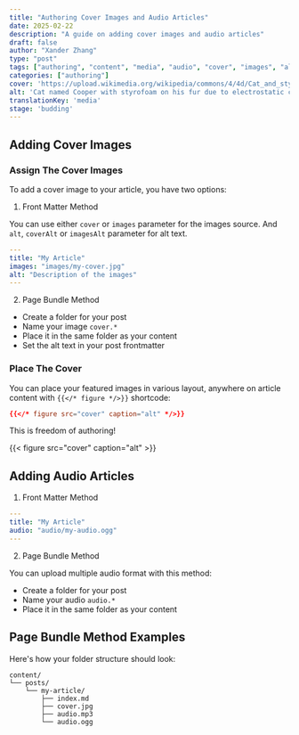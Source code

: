 ```yaml
---
title: "Authoring Cover Images and Audio Articles"
date: 2025-02-22
description: "A guide on adding cover images and audio articles"
draft: false
author: "Xander Zhang"
type: "post"
tags: ["authoring", "content", "media", "audio", "cover", "images", "alt"]
categories: ["authoring"]
cover: 'https://upload.wikimedia.org/wikipedia/commons/4/4d/Cat_and_styrofoam_%E2%80%93_electrostatic_charge_%28235112299%29.jpg'
alt: 'Cat named Cooper with styrofoam on his fur due to electrostatic charge.'
translationKey: 'media'
stage: 'budding'
---
```


## Adding Cover Images

### Assign The Cover Images

To add a cover image to your article, you have two options:

1. Front Matter Method

You can use either `cover` or `images` parameter for the images source.
And `alt`, `coverAlt` or `imagesAlt` parameter for alt text.

```yaml
---
title: "My Article"
images: "images/my-cover.jpg"
alt: "Description of the images"
---
```

2. Page Bundle Method

- Create a folder for your post
- Name your image `cover.*`
- Place it in the same folder as your content
- Set the alt text in your post frontmatter

### Place The Cover

You can place your featured images in various layout, anywhere on article content with `{{</* figure */>}}` shortcode:

```toml
{{</* figure src="cover" caption="alt" */>}}
```

This is freedom of authoring!

{{< figure src="cover" caption="alt" >}}


## Adding Audio Articles

1. Front Matter Method

```yaml
---
title: "My Article"
audio: "audio/my-audio.ogg"
---
```

2. Page Bundle Method

You can upload multiple audio format with this method:

- Create a folder for your post
- Name your audio `audio.*`
- Place it in the same folder as your content

## Page Bundle Method Examples

Here's how your folder structure should look:

    content/
    └── posts/
        └── my-article/
            ├── index.md
            ├── cover.jpg
            ├── audio.mp3
            └── audio.ogg
